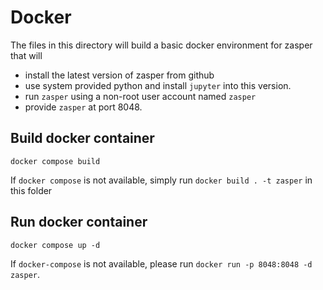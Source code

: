 # Docker

The files in this directory will build a basic docker environment for zasper that will 

* install the latest version of zasper from github
* use system provided python and install `jupyter` into this version. 
* run `zasper` using a non-root user account named `zasper`
* provide `zasper` at port 8048. 

## Build docker container

```
docker compose build
```

If `docker compose` is not available, simply run `docker build . -t zasper` in this folder 

## Run docker container

```
docker compose up -d 
```

If `docker-compose` is not available, please run `docker run -p 8048:8048 -d zasper`. 
